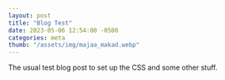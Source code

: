 ```yaml
---
layout: post
title: "Blog Test"
date: 2023-05-06 12:54:00 -0500
categories: meta
thumb: "/assets/img/majaa_makad.webp"
---
```


The usual test blog post to set up the CSS and some other stuff.